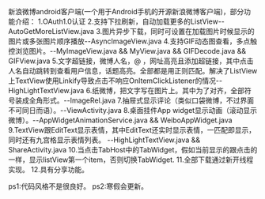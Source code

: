 新浪微博android客户端(一个用于Android手机的开源新浪微博客户端)，部分功能介绍：
1.OAuth1.0认证
2.支持下拉刷新，自动加载更多的ListView--AutoGetMoreListView.java
3.图片异步下载，同时可设置在加载图片时候显示的图片或多张图片顺序播放--AsyncImageView.java
4.支持GIF动态图查看，多点触控浏览图片。--MyImageView.java && MyView.java && GIFDecode.java && GIFView.java
5.文字超链接，微博人名，@ ，网址高亮且添加超链接，其中点击人名自动跳转到查看用户信息，话题高亮。全部都是用正则匹配。解决了ListView上TextView使用Linkify导致点击不响应OnItemClickListener的情况--HighLightTextView.java
6.纸微博，把文字写在图片上。其中为了对齐，全部符号装成全角形式。--ImageRel.java
7.抽屉式显示评论（类似口袋微博，不过界面不可同日而语）。--ViewActivity.java
8.桌面挂件App widget显示动画（滚动显示微博）。--AppWidgetAnimationService.java && WeiboAppWidget.java
9.TextView跟EditText显示表情，其中EditText还实时显示表情，一匹配即显示，同时还有九宫格显示表情列表。 --HighLightTextView.java && ShareActivity.java
10.当点击TabHost中的TabWidget，假如当前显示的跟点击的一样，显示listView第一个item，否则切换TabWidget.
11.全部下载通过新开线程实现。
12.具有分享功能。

ps1:代码风格不是很良好。
ps2:寒假会更新。